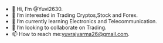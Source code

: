 - 👋 Hi, I’m @Yuvi2630.
- 👀 I’m interested in Trading Cryptos,Stock and Forex.
- 🌱 I’m currently learning Electronics and Telecommunication.
- 💞️ I’m looking to collaborate on Trading.
- 📫 How to reach me:yuvrajvarma26@gmail.com. 

<!---
Yuvi2630/Yuvi2630 is a ✨ special ✨ repository because its `README.md` (this file) appears on your GitHub profile.
You can click the Preview link to take a look at your changes.
--->
